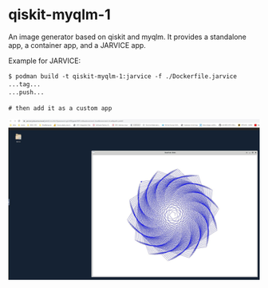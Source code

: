# qiskit-myqlm-1

An image generator based on qiskit and myqlm.
It provides a standalone app, a container app, and a JARVICE app.

Example for JARVICE:

```
$ podman build -t qiskit-myqlm-1:jarvice -f ./Dockerfile.jarvice
...tag...
...push...

# then add it as a custom app
```

![qiskit-myqlm-1 with JARVICE](../images/jarvice.JPG?raw=true "JARVICE")